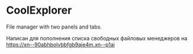 # CoolExplorer
File manager with two panels and tabs.

Написан для пополнения списка <a hrefs="https://xn--90abhbolvbbfgb9aje4m.xn--p1ai/%D1%83%D1%82%D0%B8%D0%BB%D0%B8%D1%82%D1%8B/%D1%84%D0%B0%D0%B9%D0%BB%D1%8B-%D0%B8-%D0%BF%D0%B0%D0%BF%D0%BA%D0%B8.html">свободных файловых менеджеров</a> на https://xn--90abhbolvbbfgb9aje4m.xn--p1ai
